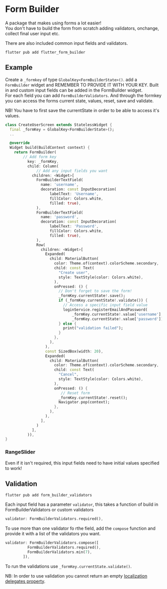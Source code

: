 # Form Builder

A package that makes using forms a lot easier!\
You don't have to build the form from scratch adding validators, onchange, collect final user input etc.

There are also included common input fields and validators.

```
flutter pub add flutter_form_builder
```

## Example

Create a `_formkey` of type `GlobalKey<FormBuilderState>()`. add a `FormBuilder` widget and REMEMBER TO PROVIDE IT WITH YOUR KEY. Built in and custom input fields can be added in the FormBuilder widget.\
For each field you can add `FormBuilderValidators`. And through the formkey you can access the forms current state, values, reset, save and validate.

NB! You have to first save the currentState in order to be able to access it's values.

```dart
class CreateUserScreen extends StatelessWidget {
  final _formKey = GlobalKey<FormBuilderState>();
  ..

  @override
  Widget build(BuildContext context) {
    return FormBuilder(
        // Add form key
          key: _formKey,
          child: Column(
              // Add any input fields you want
            children: <Widget>[
              FormBuilderTextField(
                name: 'username',
                decoration: const InputDecoration(
                    labelText: 'Username',
                    fillColor: Colors.white,
                    filled: true),
              ),
              FormBuilderTextField(
                name: 'password',
                decoration: const InputDecoration(
                    labelText: 'Password',
                    fillColor: Colors.white,
                    filled: true),
              ),
              Row(
                children: <Widget>[
                  Expanded(
                    child: MaterialButton(
                      color: Theme.of(context).colorScheme.secondary,
                      child: const Text(
                        "Create user",
                        style: TextStyle(color: Colors.white),
                      ),
                      onPressed: () {
                        // Don't forget to save the form!
                        _formKey.currentState!.save();
                        if (_formKey.currentState!.validate()) {
                          // Access a specific input field value
                          loginService.registerEmailAndPassword(
                              _formKey.currentState!.value['username'],
                              _formKey.currentState!.value['password']);
                        } else {
                          print("validation failed");
                        }
                      },
                    ),
                  ),
                  const SizedBox(width: 20),
                  Expanded(
                    child: MaterialButton(
                      color: Theme.of(context).colorScheme.secondary,
                      child: const Text(
                        "Cancel",
                        style: TextStyle(color: Colors.white),
                      ),
                      onPressed: () {
                         // Reset form
                        _formKey.currentState!.reset();
                        Navigator.pop(context);
                      },
                    ),
                  ),
                ],
              )
            ],
          )),
}

```

### RangeSlider

Even if it isn't required, this input fields need to have initial values specified to work!

## Validation

`flutter pub add form_builder_validators`

Each input field has a parameter `validator`, this takes a function of build in FormBuilderValidators or custom validators

```dart
validator: FormBuilderValidators.required(),
```

To use more than one validator fo rthe field, add the `compose` function and provide it with a list of the validators you want.

```dart
validator: FormBuilderValidators.compose([
          FormBuilderValidators.required(),
          FormBuilderValidators.min(7),
        ]),
```

To run the validations use `_formKey.currentState.validate()`.

NB: In order to use validation you cannot return an empty [localization delegates property](../localizationDelegates.md).